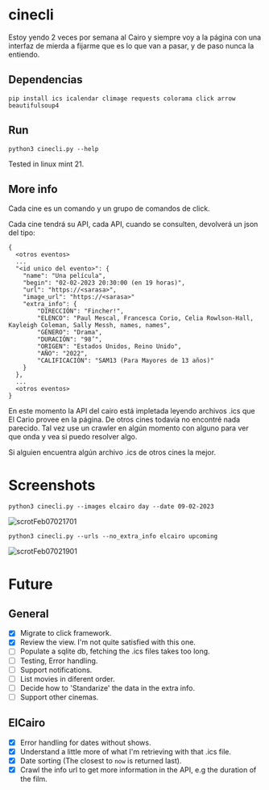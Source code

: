 # cinecli

Estoy yendo 2 veces por semana al Cairo y siempre voy a la página con una interfaz de mierda a fijarme
que es lo que van a pasar, y de paso nunca la entiendo.

## Dependencias

```terminal
pip install ics icalendar climage requests colorama click arrow beautifulsoup4
```

## Run

```terminal
python3 cinecli.py --help
```

Tested in linux mint 21.

## More info
Cada cine es un comando y un grupo de comandos de click.

Cada cine tendrá su API, cada API, cuando se consulten, devolverá un json del tipo:

```terminal
{
  <otros eventos>
  ...
  "<id unico del evento>": {
    "name": "Una película",
    "begin": "02-02-2023 20:30:00 (en 19 horas)",
    "url": "https://<sarasa>",
    "image_url": "https://<sarasa>"
    "extra_info": {
        "DIRECCIÓN": "Fincher!",
        "ELENCO": "Paul Mescal, Francesca Corio, Celia Rowlson-Hall, Kayleigh Coleman, Sally Messh, names, names",
        "GÉNERO": "Drama",
        "DURACIÓN": "98’",
        "ORIGEN": "Estados Unidos, Reino Unido",
        "AÑO": "2022",
        "CALIFICACIÓN": "SAM13 (Para Mayores de 13 años)"
    }
  },
  ...
  <otros eventos>
}
```
En este momento la API del cairo está impletada leyendo archivos .ics que El Cario provee en la página.
De otros cines todavía no encontré nada parecido.
Tal vez use un crawler en algún momento con alguno para ver que onda y vea si puedo resolver algo.

Si alguien encuentra algún archivo .ics de otros cines la mejor.

# Screenshots

```terminal
python3 cinecli.py --images elcairo day --date 09-02-2023
```
![scrotFeb07021701](https://user-images.githubusercontent.com/52180403/217154847-96c0583c-9356-4e2d-bf7d-cbb785666479.png)

```terminal
python3 cinecli.py --urls --no_extra_info elcairo upcoming
```
![scrotFeb07021901](https://user-images.githubusercontent.com/52180403/217155123-2cce5075-0047-483f-bf32-f329959552da.png)

# Future
## General
- [X] Migrate to click framework.
- [X] Review the view. I'm not quite satisfied with this one.
- [ ] Populate a sqlite db, fetching the .ics files takes too long.
- [ ] Testing, Error handling.
- [ ] Support notifications.
- [ ] List movies in diferent order.
- [ ] Decide how to 'Standarize' the data in the extra info.
- [ ] Support other cinemas.

## ElCairo
- [X] Error handling for dates without shows.
- [X] Understand a little more of what I'm retrieving with that .ics file.
- [X] Date sorting (The closest to `now` is returned last).
- [X] Crawl the info url to get more information in the API, e.g the duration of the film.
